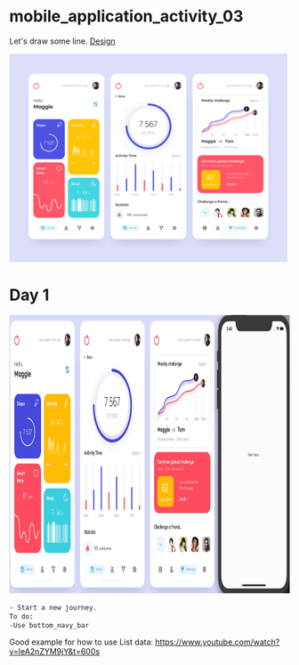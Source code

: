 # mobile_application_activity_03

Let's draw some line. <a href= "https://dribbble.com/shots/7119123-Mobile-application-Activity">Design</a>

<img src="design/design.png" width = "500"> 


# Day 1
<img src="process/day1.gif" height="500">  
    
    - Start a new journey.
    To do:
    -Use bottom_navy_bar 
    
 Good example for how to use List data:
 https://www.youtube.com/watch?v=leA2nZYM9jY&t=600s
